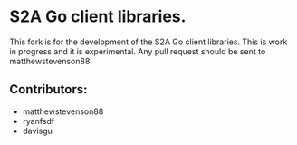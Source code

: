 # S2A Go client libraries.

This fork is for the development of the S2A Go client libraries. This is work in progress and it is experimental. Any pull request should be sent to matthewstevenson88.

## Contributors:

* matthewstevenson88
* ryanfsdf
* davisgu
